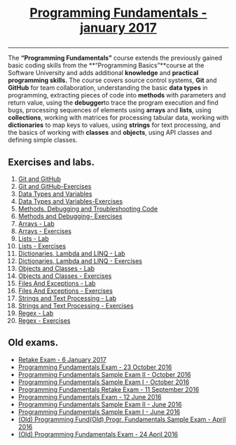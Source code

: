 # <a href="https://softuni.bg/trainings/1509/programming-fundamentals-january-2017" rel="Programming-Fundamentals"><p align="center"> Programming Fundamentals - january 2017<p>
</a>

---
The **“Programming Fundamentals”** course extends the previously gained basic coding skills from the **“Programming Basics”**course at the Software University and adds additional **knowledge** and **practical programming skills.**
The course covers source control systems, **Git** and **GitHub** for team collaboration, understanding the basic **data types** in programming, extracting pieces of code into **methods** with parameters and return value, using the **debugger**to trace the program execution and find bugs, processing sequences of elements using **arrays** and **lists**, using  **collections**, working with matrices for processing tabular data, working with **dictionaries** to map keys to values, using **strings** for text processing, and the basics of working with **classes** and **objects**, using API classes and defining simple classes. 


## Exercises and labs.
1. <a href="https://github.com/stefkavasileva/SoftUni-Software-Engineering/tree/master/Programmin%20Fundamentals/Homeworks%20and%20Labs/GitGitHubDebuggingSearching-Lab" > Git and GitHub </a> 
2. <a href="https://github.com/stefkavasileva/SoftUni-Software-Engineering/tree/master/Programmin%20Fundamentals/Homeworks%20and%20Labs/GitGitHubDebuggingSearching-Exercises" > Git and GitHub-Exercises</a> 
3. <a href="https://github.com/stefkavasileva/SoftUni-Software-Engineering/tree/master/Programmin%20Fundamentals/Homeworks%20and%20Labs/DataTypeAndVariables" > Data Types and Variables</a> 
4. <a href="https://github.com/stefkavasileva/SoftUni-Software-Engineering/tree/master/Programmin%20Fundamentals/Homeworks%20and%20Labs/DataTypesAndVariables-Exercises" > Data Types and Variables-Exercises</a> 
5. <a href="https://github.com/stefkavasileva/SoftUni-Software-Engineering/tree/master/Programmin%20Fundamentals/Homeworks%20and%20Labs/MethodsAndDebugging" > Methods. Debugging and Troubleshooting Code </a> 
6. <a href="https://github.com/stefkavasileva/SoftUni-Software-Engineering/tree/master/Programmin%20Fundamentals/Homeworks%20and%20Labs/MethodsAndDebuggingExcercises" > Methods and Debugging- Exercises</a>
7. <a href="https://github.com/stefkavasileva/SoftUni-Software-Engineering/tree/master/Programmin%20Fundamentals/Homeworks%20and%20Labs/Arrays"> Arrays - Lab </a>
8. <a href="https://github.com/stefkavasileva/SoftUni-Software-Engineering/tree/master/Programmin%20Fundamentals/Homeworks%20and%20Labs/Arrays-Exercises"> Arrays - Exercises </a>
9. <a href="https://github.com/stefkavasileva/SoftUni-Software-Engineering/tree/master/Programmin%20Fundamentals/Homeworks%20and%20Labs/Lists"> Lists - Lab </a>
10. <a href="https://github.com/stefkavasileva/SoftUni-Software-Engineering/tree/master/Programmin%20Fundamentals/Homeworks%20and%20Labs/ListsExercises"> Lists - Exercises </a>
11. <a href="https://github.com/stefkavasileva/SoftUni-Software-Engineering/tree/master/Programmin%20Fundamentals/Homeworks%20and%20Labs/DictionariesLambdaAndLINQ"> Dictionaries, Lambda and LINQ - Lab </a>
12. <a href="https://github.com/stefkavasileva/SoftUni-Software-Engineering/tree/master/Programmin%20Fundamentals/Homeworks%20and%20Labs/DictionariesLambdaAndLINQ-Exercises"> Dictionaries, Lambda and LINQ - Exercises </a>
13. <a href="https://github.com/stefkavasileva/SoftUni-Software-Engineering/tree/master/Programmin%20Fundamentals/Homeworks%20and%20Labs/ObjectsAndClasses"> Objects and Classes - Lab </a>
14. <a href="https://github.com/stefkavasileva/SoftUni-Software-Engineering/tree/master/Programmin%20Fundamentals/Homeworks%20and%20Labs/ObjectsAndClasses-Exercises"> Objects and Classes - Exercises </a>
15. <a href="https://github.com/stefkavasileva/SoftUni-Software-Engineering/tree/master/Programmin%20Fundamentals/Homeworks%20and%20Labs/FilesAndExceptionsLab"> Files And Exceptions - Lab </a>
16. <a href="https://github.com/stefkavasileva/SoftUni-Software-Engineering/tree/master/Programmin%20Fundamentals/Homeworks%20and%20Labs/FilesAndExceptionsExercises"> Files And Exceptions - Exercises </a>
17. <a href="https://github.com/stefkavasileva/SoftUni-Software-Engineering/tree/master/Programmin%20Fundamentals/Homeworks%20and%20Labs/Strings-Lab"> Strings and Text Processing - Lab </a> 
18. <a href="https://github.com/stefkavasileva/SoftUni-Software-Engineering/tree/master/Programmin%20Fundamentals/Homeworks%20and%20Labs/Strings-Exercises"> Strings and Text Processing - Exercises </a> 
19. <a href="https://github.com/stefkavasileva/SoftUni-Software-Engineering/tree/master/Programmin%20Fundamentals/Homeworks%20and%20Labs/Regex-Lab"> Regex - Lab </a>  
20. <a href="https://github.com/stefkavasileva/SoftUni-Software-Engineering/tree/master/Programmin%20Fundamentals/Homeworks%20and%20Labs/Regex-Exercises"> Regex - Exercises </a>  

## Old exams.

- <a href="https://github.com/stefkavasileva/SoftUni-Software-Engineering/tree/master/Programmin%20Fundamentals/OldExams/RetakeExam-6January2017"> Retake Exam - 6 January 2017 </a>
- <a href="https://github.com/stefkavasileva/SoftUni-Software-Engineering/tree/master/Programmin%20Fundamentals/OldExams/Exam-23October2016"> Programming Fundamentals Exam - 23 October 2016 </a>
- <a href="https://github.com/stefkavasileva/SoftUni-Software-Engineering/tree/master/Programmin%20Fundamentals/OldExams/SampleExamII-October2016"> Programming Fundamentals Sample Exam II - October 2016 <a/>
- <a href="https://github.com/stefkavasileva/SoftUni-Software-Engineering/tree/master/Programmin%20Fundamentals/OldExams/ExamI-October2016">Programming Fundamentals Sample Exam I - October 2016 </a>
- <a href="https://github.com/stefkavasileva/SoftUni-Software-Engineering/tree/master/Programmin%20Fundamentals/OldExams/RetakeExam-11September2016">Programming Fundamentals Retake Exam - 11 September 2016 </a>
- <a href="https://github.com/stefkavasileva/SoftUni-Software-Engineering/tree/master/Programmin%20Fundamentals/OldExams/Exam-12June2016"> Programming Fundamentals Exam - 12 June 2016 </a>
- <a href="https://github.com/stefkavasileva/SoftUni-Software-Engineering/tree/master/Programmin%20Fundamentals/OldExams/SampleExamII-June2016"> Programming Fundamentals Sample Exam II - June 2016</a>
- <a href="https://github.com/stefkavasileva/SoftUni-Software-Engineering/tree/master/Programmin%20Fundamentals/OldExams/SampleExamI-June2016"> Programming Fundamentals Sample Exam I - June 2016</a>
- <a href="https://github.com/stefkavasileva/SoftUni-Software-Engineering/tree/master/Programmin%20Fundamentals/OldExams/(Old)Exam-April2016" > (Old) Programming Fund(Old) Progr. Fundamentals Sample Exam - April 2016 </a> 
- <a href="https://github.com/stefkavasileva/SoftUni-Software-Engineering/tree/master/Programmin%20Fundamentals/OldExams/(Old)Exam-24April2016" > (Old) Programming Fundamentals Exam - 24 April 2016 </a> 

